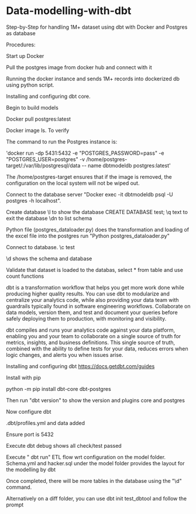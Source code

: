 # Data-modelling-with-dbt
Step-by-Step for handling 1M+ dataset using dbt with Docker and Postgres as database

Procedures:

Start up Docker

Pull the postgres image from docker hub and connect with it

Running the docker instance and sends 1M+ records into dockerized db using python script.

Installing and configuring dbt core.

Begin to build models


Docker pull postgres:latest

Docker image ls. To verify

The command to run the Postgres instance is:

'docker run -dp 5431:5432 -e "POSTGRES_PASSWORD=pass" -e "POSTGRES_USER=postgres" -v /home/postgres-target/:/var/lib/postgresql/data  -- name dbtmodeldb   postgres:latest'

The /home/postgres-target ensures that if the image is removed, the configuration on the local system will not be wiped out.

Connect to the database server "Docker exec -it dbtmodeldb psql -U postgres -h localhost".  

Create database
\l to show the database
CREATE DATABASE test;
\q text to exit the database
\dn to list schema


Python file (postgres_dataloader.py) does the transformation and loading of the excel file into the postgres
run "Python postgres_dataloader.py"

Connect to database.  \c test

\d shows the schema and database

Validate that dataset is loaded to the databas, select * from  table and use count functions

dbt is a transformation workflow that helps you get more work done while producing higher quality results. You can use dbt to modularize and centralize your analytics code, while also providing your data team with guardrails typically found in software engineering workflows. Collaborate on data models, version them, and test and document your queries before safely deploying them to production, with monitoring and visibility.

dbt compiles and runs your analytics code against your data platform, enabling you and your team to collaborate on a single source of truth for metrics, insights, and business definitions. This single source of truth, combined with the ability to define tests for your data, reduces errors when logic changes, and alerts you when issues arise.


Installing and configuring dbt  https://docs.getdbt.com/guides

Install with pip

python -m pip install dbt-core dbt-postgres

Then run "dbt version"  to show the version and plugins core and postgres

Now configure dbt

.dbt/profiles.yml and data added

Ensure port is 5432

Execute dbt debug shows all check/test passed

Execute " dbt run" ETL flow wrt configuration on the model folder. Schema.yml and hacker.sql under the model folder provides the layout for the modelling by dbt

Once completed, there will be more tables in the database using the "\d" command.

Alternatively on a diff folder, you can use dbt init test_dbtool and follow the prompt



